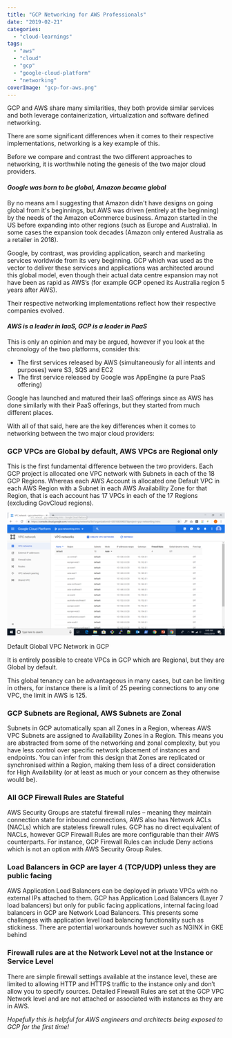 ```yaml
---
title: "GCP Networking for AWS Professionals"
date: "2019-02-21"
categories: 
  - "cloud-learnings"
tags: 
  - "aws"
  - "cloud"
  - "gcp"
  - "google-cloud-platform"
  - "networking"
coverImage: "gcp-for-aws.png"
---
```


GCP and AWS share many similarities, they both provide similar services and both leverage containerization, virtualization and software defined networking.

There are some significant differences when it comes to their respective implementations, networking is a key example of this.

Before we compare and contrast the two different approaches to networking, it is worthwhile noting the genesis of the two major cloud providers.

#### _Google was born to be global, Amazon became global_

By no means am I suggesting that Amazon didn't have designs on going global from it's beginnings, but AWS was driven (entirely at the beginning) by the needs of the Amazon eCommerce business. Amazon started in the US before expanding into other regions (such as Europe and Australia). In some cases the expansion took decades (Amazon only entered Australia as a retailer in 2018).

Google, by contrast, was providing application, search and marketing services worldwide from its very beginning. GCP which was used as the vector to deliver these services and applications was architected around this global model, even though their actual data centre expansion may not have been as rapid as AWS’s (for example GCP opened its Australia region 5 years after AWS).

Their respective networking implementations reflect how their respective companies evolved.

#### _AWS is a leader in IaaS, GCP is a leader in PaaS_

This is only an opinion and may be argued, however if you look at the chronology of the two platforms, consider this:

- The first services released by AWS (simultaneously for all intents and purposes) were S3, SQS and EC2
- The first service released by Google was AppEngine (a pure PaaS offering)

Google has launched and matured their IaaS offerings since as AWS has done similarly with their PaaS offerings, but they started from much different places.

With all of that said, here are the key differences when it comes to networking between the two major cloud providers:

### GCP VPCs are Global by default, AWS VPCs are Regional only

This is the first fundamental difference between the two providers. Each GCP project is allocated one VPC network with Subnets in each of the 18 GCP Regions. Whereas each AWS Account is allocated one Default VPC in each AWS Region with a Subnet in each AWS Availability Zone for that Region, that is each account has 17 VPCs in each of the 17 Regions (excluding GovCloud regions).

[![](images/gcp-default-network-1024x576.png)](https://cloudywithachanceofbigdata.com/wp-content/uploads/2019/02/gcp-default-network.png)

Default Global VPC Network in GCP

It is entirely possible to create VPCs in GCP which are Regional, but they are Global by default.

This global tenancy can be advantageous in many cases, but can be limiting in others, for instance there is a limit of 25 peering connections to any one VPC, the limit in AWS is 125.

### GCP Subnets are Regional, AWS Subnets are Zonal

Subnets in GCP automatically span all Zones in a Region, whereas AWS VPC Subnets are assigned to Availability Zones in a Region. This means you are abstracted from some of the networking and zonal complexity, but you have less control over specific network placement of instances and endpoints. You can infer from this design that Zones are replicated or synchronised within a Region, making them less of a direct consideration for High Availability (or at least as much or your concern as they otherwise would be).

### All GCP Firewall Rules are Stateful

AWS Security Groups are stateful firewall rules – meaning they maintain connection state for inbound connections, AWS also has Network ACLs (NACLs) which are stateless firewall rules. GCP has no direct equivalent of NACLs, however GCP Firewall Rules are more configurable than their AWS counterparts. For instance, GCP Firewall Rules can include Deny actions which is not an option with AWS Security Group Rules.

### Load Balancers in GCP are layer 4 (TCP/UDP) unless they are public facing

AWS Application Load Balancers can be deployed in private VPCs with no external IPs attached to them. GCP has Application Load Balancers (Layer 7 load balancers) but only for public facing applications, internal facing load balancers in GCP are Network Load Balancers. This presents some challenges with application level load balancing functionality such as stickiness. There are potential workarounds however such as NGINX in GKE behind

### Firewall rules are at the Network Level not at the Instance or Service Level

There are simple firewall settings available at the instance level, these are limited to allowing HTTP and HTTPS traffic to the instance only and don’t allow you to specify sources. Detailed Firewall Rules are set at the GCP VPC Network level and are not attached or associated with instances as they are in AWS.

_Hopefully this is helpful for AWS engineers and architects being exposed to GCP for the first time!_
